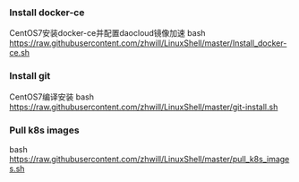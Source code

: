 
### Install docker-ce
CentOS7安装docker-ce并配置daocloud镜像加速
bash https://raw.githubusercontent.com/zhwill/LinuxShell/master/Install_docker-ce.sh

### Install git
CentOS7编译安装
bash https://raw.githubusercontent.com/zhwill/LinuxShell/master/git-install.sh

### Pull k8s images
bash https://raw.githubusercontent.com/zhwill/LinuxShell/master/pull_k8s_images.sh
